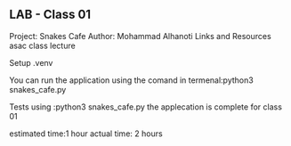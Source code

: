 ## LAB - Class 01

Project: Snakes Cafe
Author: Mohammad Alhanoti
Links and Resources
asac class lecture

Setup
.venv

You can run the application using the comand in termenal:python3 snakes_cafe.py 



Tests
using :python3 snakes_cafe.py
the applecation is complete for class 01

estimated time:1 hour
actual time: 2 hours